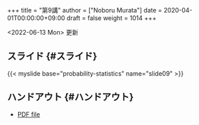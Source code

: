 +++
title = "第9講"
author = ["Noboru Murata"]
date = 2020-04-01T00:00:00+09:00
draft = false
weight = 1014
+++

<span class="timestamp-wrapper"><span class="timestamp">&lt;2022-06-13 Mon&gt; </span></span> 更新


## スライド {#スライド}

{{< myslide base="probability-statistics" name="slide09" >}}


## ハンドアウト {#ハンドアウト}

-   [PDF file](https://noboru-murata.github.io/probability-statistics/pdfs/slide09.pdf)